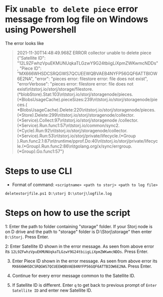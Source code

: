 # Fix `unable to delete piece` error message from log file on Windows using Powershell

The error looks like 
> 2021-11-30T14:48:49.968Z        ERROR   collector       unable to delete piece  {"Satellite ID": "12L9ZFwhzVpuEKMUNUqkaTLGzwY9G24tbiigLiXpmZWKwmcNDDs", "Piece ID":
"MX666WHSDCSRQGWS7QCUEEWQBVAEB4NYFP56GQF6ATTBIOW6E2NA", "error": "pieces error: filestore error: file does not exist", "errorVerbose": "pieces error: filestore error: file does
not exist\n\tstorj.io/storj/storage/filestore.(*blobStore).Stat:103\n\tstorj.io/storj/storagenode/pieces.(*BlobsUsageCache).pieceSizes:239\n\tstorj.io/storj/storagenode/pieces.(
*BlobsUsageCache).Delete:220\n\tstorj.io/storj/storagenode/pieces.(*Store).Delete:299\n\tstorj.io/storj/storagenode/collector.(*Service).Collect:97\n\tstorj.io/storj/storagenode
/collector.(*Service).Run.func1:57\n\tstorj.io/common/sync2.(*Cycle).Run:92\n\tstorj.io/storj/storagenode/collector.(*Service).Run:53\n\tstorj.io/storj/private/lifecycle.(*Group
).Run.func2.1:87\n\truntime/pprof.Do:40\n\tstorj.io/storj/private/lifecycle.(*Group).Run.func2:86\n\tgolang.org/x/sync/errgroup.(*Group).Go.func1:57"}

# Steps to use CLI

* Format of command: `<scriptname> <path to storj> <path to log file>`
```
deletestorjfile.ps1 D:\storj D:\storj\logfile.log
```

# Steps on how to use the script

1: Enter the path to folder containing "storage" folder. If your Storj node is on D drive and the path to "storage" folder is D:\Storj\storage" then enter `D:\Storj`. Press Enter.

2: Enter Satellite ID shown in the error message. As seen from above error its `12L9ZFwhzVpuEKMUNUqkaTLGzwY9G24tbiigLiXpmZWKwmcNDDs`. Press Enter.

3. Enter Piece ID shown in the error message. As seen from above error its `MX666WHSDCSRQGWS7QCUEEWQBVAEB4NYFP56GQF6ATTBIOW6E2NA`. Press Enter.

4. Continue for every error message common to the Satellite ID.

5. If Satellite ID is different. Enter `q` to get back to previous prompt of `Enter Satellite ID` and enter new Satellite ID.





